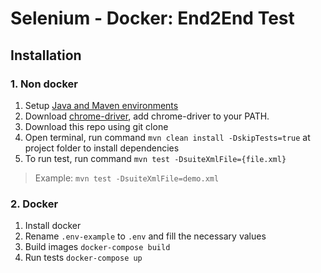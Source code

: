 # Selenium - Docker: End2End Test


## Installation
### 1. Non docker
1. Setup [Java and Maven environments](https://www.tutorialspoint.com/maven/maven_environment_setup.htm)
2. Download [chrome-driver](http://chromedriver.chromium.org/downloads), add chrome-driver to your PATH.
3. Download this repo using git clone
4. Open terminal, run command `mvn clean install -DskipTests=true` at project folder to install dependencies
5. To run test, run command `mvn test -DsuiteXmlFile={file.xml}`
> Example: `mvn test -DsuiteXmlFile=demo.xml`

### 2. Docker
1. Install docker
2. Rename `.env-example` to `.env` and fill the necessary values
3. Build images `docker-compose build`
4. Run tests `docker-compose up`
